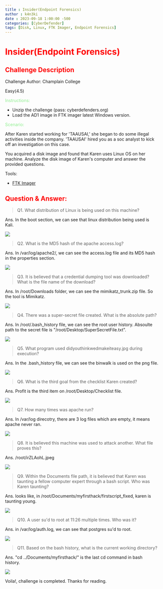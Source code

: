 ```yaml
---
title : Insider(Endpoint Forensics)
author : k4n3ki
date : 2023-09-18 1:00:00 -500
categories: [CyberDefender]
tags: [Disk, Linux, FTK Imager, Endpoint Forensics]
---
```


# <span style="color:red">Insider(Endpoint Forensics)</span>

## <span style="color:red">Challenge Description</span>

Challenge Author: Champlain College

Easy(4.5)

<span style="color:lightgreen">Instructions:</span>
- Unzip the challenge (pass: cyberdefenders.org)
- Load the AD1 image in FTK imager latest Windows version.

<span style="color:lightgreen">Scenario:</span>

After Karen started working for 'TAAUSAI,' she began to do some illegal activities inside the company. 'TAAUSAI' hired you as a soc analyst to kick off an investigation on this case.

You acquired a disk image and found that Karen uses Linux OS on her machine. Analyze the disk image of Karen's computer and answer the provided questions.

Tools:
- [FTK Imager](https://accessdata.com/product-download/ftk-imager-version-4-5)

## <span style="color:red">Question & Answer:</span>


> Q1. What distribution of Linux is being used on this machine?

Ans. In the boot section, we can see that linux distribution being used is Kali.

<img src="/assets/img/insider/1.jpg">

> Q2. What is the MD5 hash of the apache access.log?

Ans. In /var/log/apache2/, we can see the access.log file and its MD5 hash in the properties section.

<img src="/assets/img/insider/2.jpg">

> Q3. It is believed that a credential dumping tool was downloaded? What is the file name of the download?

Ans. In /root/Downloads folder, we can see the mimikatz_trunk.zip file. So the tool is Mimikatz.

<img src="/assets/img/insider/3.jpg">

> Q4. There was a super-secret file created. What is the absolute path?

Ans. In /root/.bash_history file, we can see the root user history. Absoulte path to the secret file is "/root/Desktop/SuperSecretFile.txt".

<img src="/assets/img/insider/4.jpg">

> Q5. What program used didyouthinkwedmakeiteasy.jpg during execution?

Ans. In the .bash_history file, we can see the binwalk is used on the png file.

<img src="/assets/img/insider/5.jpg">

> Q6. What is the third goal from the checklist Karen created?

Ans. Profit is the third item on /root/Desktop/Checklist file.

<img src="/assets/img/insider/6.jpg">

> Q7. How many times was apache run?

Ans. In /var/log direcotry, there are 3 log files which are empty, it means apache never ran.

<img src="/assets/img/insider/2.jpg">

> Q8. It is believed this machine was used to attack another. What file proves this?

Ans. /root/irZLAohL.jpeg

<img src="/assets/img/insider/8.jpg">

> Q9. Within the Documents file path, it is believed that Karen was taunting a fellow computer expert through a bash script. Who was Karen taunting?

Ans. looks like, in /root/Documents/myfirsthack/firstscript_fixed, karen is taunting young.

<img src="/assets/img/insider/9.jpg">

> Q10. A user su'd to root at 11:26 multiple times. Who was it?

Ans. in /var/log/auth.log, we can see that postgres su'd to root.

<img src="/assets/img/insider/10.jpg">

> Q11. Based on the bash history, what is the current working directory?

Ans. "cd ../Documents/myfirsthack/" is the last cd command in bash history.

<img src="/assets/img/insider/11.jpg">

Voila!, challenge is completed. Thanks for reading.
